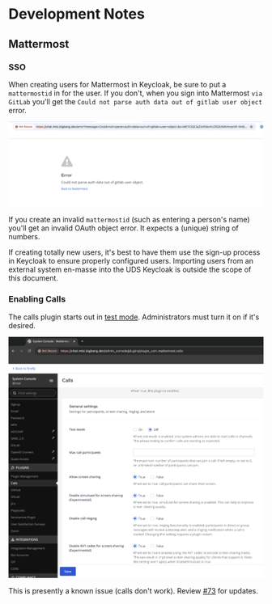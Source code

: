 # Development Notes

## Mattermost

### SSO

When creating users for Mattermost in Keycloak, be sure to put a `mattermostid` in for the user. If you don't, when you sign into Mattermost `via GitLab` you'll get the `Could not parse auth data out of gitlab user object` error.

![image](screenshots/mattermost-sso-missing-mattermostid.png)

If you create an invalid `mattermostid` (such as entering a person's name) you'll get an invalid OAuth object error. It expects a (unique) string of numbers.

If creating totally new users, it's best to have them use the sign-up process in Keycloak to ensure properly configured users. Importing users from
an external system en-masse into the UDS Keycloak is outside the scope of this document.

### Enabling Calls

The calls plugin starts out in [test mode](https://docs.mattermost.com/configure/plugins-configuration-settings.html#test-mode). Administrators must turn it on if it's desired.

![image](screenshots/enable-call-plugin.png)

This is presently a known issue (calls don't work). Review [#73](https://github.com/defenseunicorns/uds-bundle-software-factory-nutanix/issues/73) for updates.
